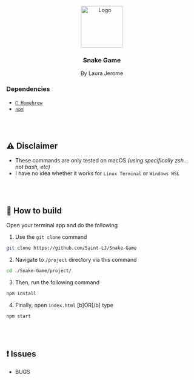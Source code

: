 <br />
<div align="center">
    <img src="https://cdn.iconscout.com/icon/premium/png-256-thumb/snake-game-8700200-7154211.png" alt="Logo" width="110" height="110">
  </a>

  <h3 align="center"><b>Snake Game</b></h3>

  <p align="center">
    By Laura Jerome
  </p>
</div>

### Dependencies
* <a aria-label="Homebrew" href="https://brew.sh">`🍺 Homebrew`</a>
* <a aria-label="npm" href="https://docs.npmjs.com/downloading-and-installing-node-js-and-npm">`npm`</a>

<br />
<br />

## ⚠️ Disclaimer
* These commands are only tested on macOS *(using specifically zsh… not bash, etc)*
* I have no idea whether it works for `Linux Terminal` or `Windows WSL`

<br />
<br />

## 🔨 How to build

Open your terminal app and do the following

1. Use the `git clone` command
```sh
git clone https://github.com/Saint-LJ/Snake-Game
```
2. Navigate to `/project` directory via this command
```sh
cd ./Snake-Game/project/
```
3. Then, run the following command
```sh
npm install
```
4. Finally, open `index.html` [b]OR[/b] type
```sh
npm start
```

<br />
<br />

## ❗ Issues

* BUGS
